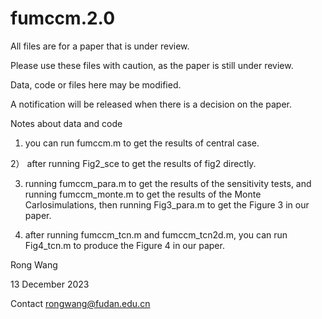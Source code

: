 # fumccm.2.0
All files are for a paper that is under review.

Please use these files with caution, as the paper is still under review.

Data, code or files here may be modified.

A notification will be released when there is a decision on the paper.

Notes about data and code
1)   you can run fumccm.m to get the results of central case.

2） after running Fig2_sce to get the results of fig2 directly.

3)   running fumccm_para.m to get the results of the sensitivity tests, and running fumccm_monte.m to get the results of the Monte Carlosimulations, then running Fig3_para.m to get the Figure 3 in our paper.

4)   after running  fumccm_tcn.m and fumccm_tcn2d.m, you can run Fig4_tcn.m to produce the Figure 4 in our paper.


Rong Wang 

13 December 2023

Contact rongwang@fudan.edu.cn
